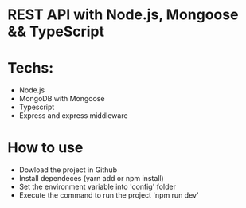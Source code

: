 # REST API with Node.js, Mongoose && TypeScript


# Techs:
- Node.js
- MongoDB with Mongoose
- Typescript
- Express and express middleware

# How to use 
- Dowload the project in Github
- Install dependeces (yarn add or npm install)
- Set the environment variable into 'config' folder
- Execute the command to run the project 'npm run dev'
